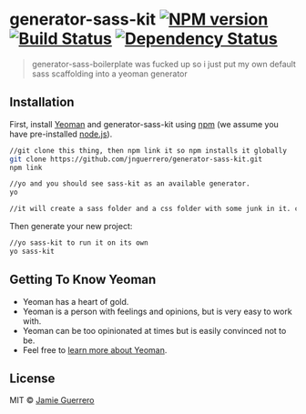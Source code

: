 # generator-sass-kit [![NPM version][npm-image]][npm-url] [![Build Status][travis-image]][travis-url] [![Dependency Status][daviddm-image]][daviddm-url]
> generator-sass-boilerplate was fucked up so i just put my own default sass scaffolding into a yeoman generator

## Installation

First, install [Yeoman](http://yeoman.io) and generator-sass-kit using [npm](https://www.npmjs.com/) (we assume you have pre-installed [node.js](https://nodejs.org/)).

```bash
//git clone this thing, then npm link it so npm installs it globally
git clone https://github.com/jnguerrero/generator-sass-kit.git
npm link

//yo and you should see sass-kit as an available generator.
yo

//it will create a sass folder and a css folder with some junk in it. check it out.

```

Then generate your new project:

```bash
//yo sass-kit to run it on its own
yo sass-kit
```

## Getting To Know Yeoman

 * Yeoman has a heart of gold.
 * Yeoman is a person with feelings and opinions, but is very easy to work with.
 * Yeoman can be too opinionated at times but is easily convinced not to be.
 * Feel free to [learn more about Yeoman](http://yeoman.io/).

## License

MIT © [Jamie Guerrero](www.jamieguerrero.com)


[npm-image]: https://badge.fury.io/js/generator-sass-kit.svg
[npm-url]: https://npmjs.org/package/generator-sass-kit
[travis-image]: https://travis-ci.org/jnguerrero/generator-sass-kit.svg?branch=master
[travis-url]: https://travis-ci.org/jnguerrero/generator-sass-kit
[daviddm-image]: https://david-dm.org/jnguerrero/generator-sass-kit.svg?theme=shields.io
[daviddm-url]: https://david-dm.org/jnguerrero/generator-sass-kit

